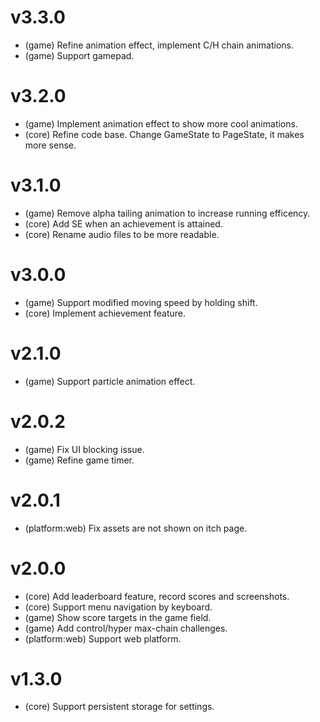 # v3.3.0

- (game) Refine animation effect, implement C/H chain animations.
- (game) Support gamepad.

# v3.2.0

- (game) Implement animation effect to show more cool animations.
- (core) Refine code base. Change GameState to PageState, it makes more sense.

# v3.1.0

- (game) Remove alpha tailing animation to increase running efficency.
- (core) Add SE when an achievement is attained.
- (core) Rename audio files to be more readable.

# v3.0.0

- (game) Support modified moving speed by holding shift.
- (core) Implement achievement feature.

# v2.1.0

- (game) Support particle animation effect.

# v2.0.2

- (game) Fix UI blocking issue.
- (game) Refine game timer.

# v2.0.1

- (platform:web) Fix assets are not shown on itch page.

# v2.0.0

- (core) Add leaderboard feature, record scores and screenshots.
- (core) Support menu navigation by keyboard.
- (game) Show score targets in the game field.
- (game) Add control/hyper max-chain challenges.
- (platform:web) Support web platform.

# v1.3.0

- (core) Support persistent storage for settings.
